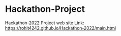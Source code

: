 # Hackathon-Project
Hackathon-2022 Project web site
Link:  https://rohit4242.github.io/Hackathon-2022/main.html
